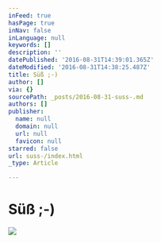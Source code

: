 ```yaml
---
inFeed: true
hasPage: true
inNav: false
inLanguage: null
keywords: []
description: ''
datePublished: '2016-08-31T14:39:01.365Z'
dateModified: '2016-08-31T14:38:25.487Z'
title: Süß ;-)
author: []
via: {}
sourcePath: _posts/2016-08-31-suss-.md
authors: []
publisher:
  name: null
  domain: null
  url: null
  favicon: null
starred: false
url: suss-/index.html
_type: Article

---
```

# Süß ;-)
![](https://the-grid-user-content.s3-us-west-2.amazonaws.com/35a85943-5b75-4ab9-8e79-6e4be64ea91d.jpg)